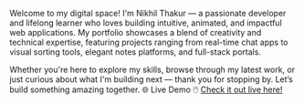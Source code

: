 Welcome to my digital space!
I'm Nikhil Thakur — a passionate developer and lifelong learner who loves building intuitive, animated, and impactful web applications. My portfolio showcases a blend of creativity and technical expertise, featuring projects ranging from real-time chat apps to visual sorting tools, elegant notes platforms, and full-stack portals.

Whether you're here to explore my skills, browse through my latest work, or just curious about what I'm building next — thank you for stopping by. Let’s build something amazing together.
🌐 Live Demo
🖱️ [Check it out live here!](https://nikhilth48.github.io/Portfolio/)
